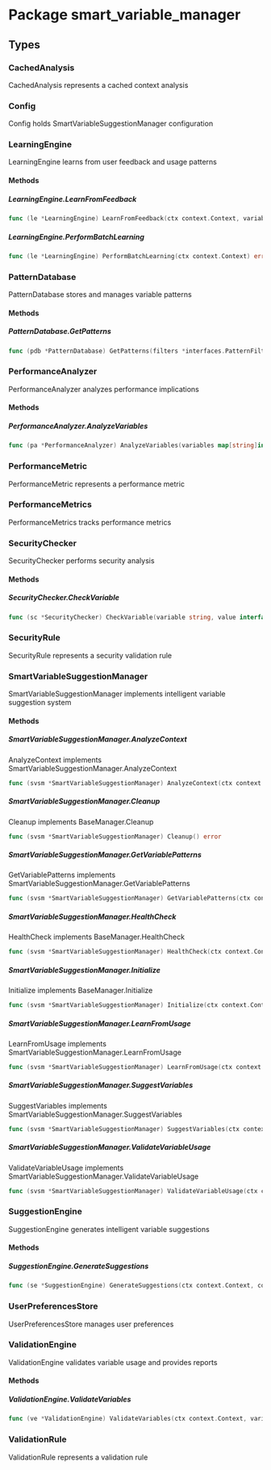 # Package smart_variable_manager

## Types

### CachedAnalysis

CachedAnalysis represents a cached context analysis


### Config

Config holds SmartVariableSuggestionManager configuration


### LearningEngine

LearningEngine learns from user feedback and usage patterns


#### Methods

##### LearningEngine.LearnFromFeedback

```go
func (le *LearningEngine) LearnFromFeedback(ctx context.Context, variables map[string]interface{}, outcome *interfaces.UsageOutcome) error
```

##### LearningEngine.PerformBatchLearning

```go
func (le *LearningEngine) PerformBatchLearning(ctx context.Context) error
```

### PatternDatabase

PatternDatabase stores and manages variable patterns


#### Methods

##### PatternDatabase.GetPatterns

```go
func (pdb *PatternDatabase) GetPatterns(filters *interfaces.PatternFilters) (*interfaces.VariablePatterns, error)
```

### PerformanceAnalyzer

PerformanceAnalyzer analyzes performance implications


#### Methods

##### PerformanceAnalyzer.AnalyzeVariables

```go
func (pa *PerformanceAnalyzer) AnalyzeVariables(variables map[string]interface{}) []interfaces.PerformanceIssue
```

### PerformanceMetric

PerformanceMetric represents a performance metric


### PerformanceMetrics

PerformanceMetrics tracks performance metrics


### SecurityChecker

SecurityChecker performs security analysis


#### Methods

##### SecurityChecker.CheckVariable

```go
func (sc *SecurityChecker) CheckVariable(variable string, value interface{}) []interfaces.SecurityVulnerability
```

### SecurityRule

SecurityRule represents a security validation rule


### SmartVariableSuggestionManager

SmartVariableSuggestionManager implements intelligent variable suggestion system


#### Methods

##### SmartVariableSuggestionManager.AnalyzeContext

AnalyzeContext implements SmartVariableSuggestionManager.AnalyzeContext


```go
func (svsm *SmartVariableSuggestionManager) AnalyzeContext(ctx context.Context, projectPath string) (*interfaces.ContextAnalysis, error)
```

##### SmartVariableSuggestionManager.Cleanup

Cleanup implements BaseManager.Cleanup


```go
func (svsm *SmartVariableSuggestionManager) Cleanup() error
```

##### SmartVariableSuggestionManager.GetVariablePatterns

GetVariablePatterns implements SmartVariableSuggestionManager.GetVariablePatterns


```go
func (svsm *SmartVariableSuggestionManager) GetVariablePatterns(ctx context.Context, filters *interfaces.PatternFilters) (*interfaces.VariablePatterns, error)
```

##### SmartVariableSuggestionManager.HealthCheck

HealthCheck implements BaseManager.HealthCheck


```go
func (svsm *SmartVariableSuggestionManager) HealthCheck(ctx context.Context) error
```

##### SmartVariableSuggestionManager.Initialize

Initialize implements BaseManager.Initialize


```go
func (svsm *SmartVariableSuggestionManager) Initialize(ctx context.Context) error
```

##### SmartVariableSuggestionManager.LearnFromUsage

LearnFromUsage implements SmartVariableSuggestionManager.LearnFromUsage


```go
func (svsm *SmartVariableSuggestionManager) LearnFromUsage(ctx context.Context, variables map[string]interface{}, outcome *interfaces.UsageOutcome) error
```

##### SmartVariableSuggestionManager.SuggestVariables

SuggestVariables implements SmartVariableSuggestionManager.SuggestVariables


```go
func (svsm *SmartVariableSuggestionManager) SuggestVariables(ctx context.Context, context *interfaces.ContextAnalysis, template string) (*interfaces.VariableSuggestions, error)
```

##### SmartVariableSuggestionManager.ValidateVariableUsage

ValidateVariableUsage implements SmartVariableSuggestionManager.ValidateVariableUsage


```go
func (svsm *SmartVariableSuggestionManager) ValidateVariableUsage(ctx context.Context, variables map[string]interface{}) (*interfaces.ValidationReport, error)
```

### SuggestionEngine

SuggestionEngine generates intelligent variable suggestions


#### Methods

##### SuggestionEngine.GenerateSuggestions

```go
func (se *SuggestionEngine) GenerateSuggestions(ctx context.Context, contextAnalysis *interfaces.ContextAnalysis, template string) (*interfaces.VariableSuggestions, error)
```

### UserPreferencesStore

UserPreferencesStore manages user preferences


### ValidationEngine

ValidationEngine validates variable usage and provides reports


#### Methods

##### ValidationEngine.ValidateVariables

```go
func (ve *ValidationEngine) ValidateVariables(ctx context.Context, variables map[string]interface{}) (*interfaces.ValidationReport, error)
```

### ValidationRule

ValidationRule represents a validation rule


